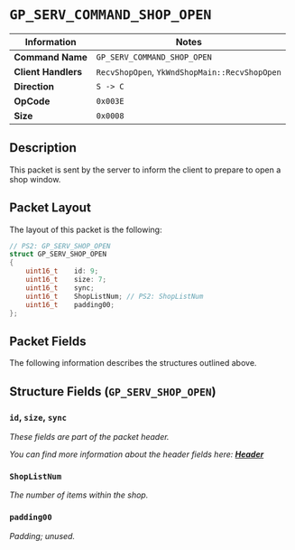 # `GP_SERV_COMMAND_SHOP_OPEN`

| Information               | Notes |
|---                        |---    |
| **Command Name**          | `GP_SERV_COMMAND_SHOP_OPEN` |
| **Client Handlers**       | `RecvShopOpen`, `YkWndShopMain::RecvShopOpen` |
| **Direction**             | `S -> C` |
| **OpCode**                | `0x003E` |
| **Size**                  | `0x0008` |

## Description

This packet is sent by the server to inform the client to prepare to open a shop window.

## Packet Layout

The layout of this packet is the following:

```cpp
// PS2: GP_SERV_SHOP_OPEN
struct GP_SERV_SHOP_OPEN
{
    uint16_t    id: 9;
    uint16_t    size: 7;
    uint16_t    sync;
    uint16_t    ShopListNum; // PS2: ShopListNum
    uint16_t    padding00;
};
```

## Packet Fields

The following information describes the structures outlined above.

## Structure Fields (`GP_SERV_SHOP_OPEN`)

### `id`, `size`, `sync`

_These fields are part of the packet header._

_You can find more information about the header fields here: [**Header**](/world/HEADER.md)_

### `ShopListNum`

_The number of items within the shop._

### `padding00`

_Padding; unused._
